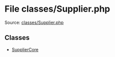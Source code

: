 File classes/Supplier.php
=========

Source: [classes/Supplier.php](https://github.com/PrestaShop/PrestaShop/blob/1.5.4.1/classes/Supplier.php)


Classes
-------

* [SupplierCore](class.SupplierCore.md)

